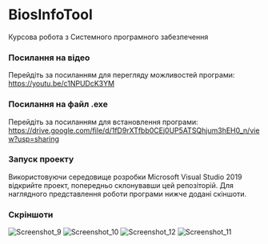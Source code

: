 # BiosInfoTool
Курсова робота з Системного програмного забезпечення
### Посилання на відео
Перейдіть за посиланням для перегляду можливостей програми: https://youtu.be/c1NPUDcK3YM
### Посилання на файл .exe
Перейдіть за посиланням для встановлення програми: https://drive.google.com/file/d/1fD9rXTfbb0CEj0UP5ATSQhjum3hEH0_n/view?usp=sharing
### Запуск проекту
Використовуючи середовище розробки Microsoft Visual Studio 2019 відкрийте проект, попередньо склонувавши цей репозіторій. Для наглядного представлення роботи програми нижче додані скіншоти.
### Скріншоти
![Screenshot_9](https://user-images.githubusercontent.com/91963796/209396139-da5046bc-b60b-46e3-a42d-c66e956e3541.jpg)
![Screenshot_10](https://user-images.githubusercontent.com/91963796/209396142-bd1277c3-afc1-4182-a11c-8a2ea8e625cd.jpg)
![Screenshot_12](https://user-images.githubusercontent.com/91963796/209396161-e41ce081-1351-435f-a530-8c02276b850c.jpg)
![Screenshot_11](https://user-images.githubusercontent.com/91963796/209396172-dbe67838-9bea-48f8-89b5-4972408f0ed2.jpg)


